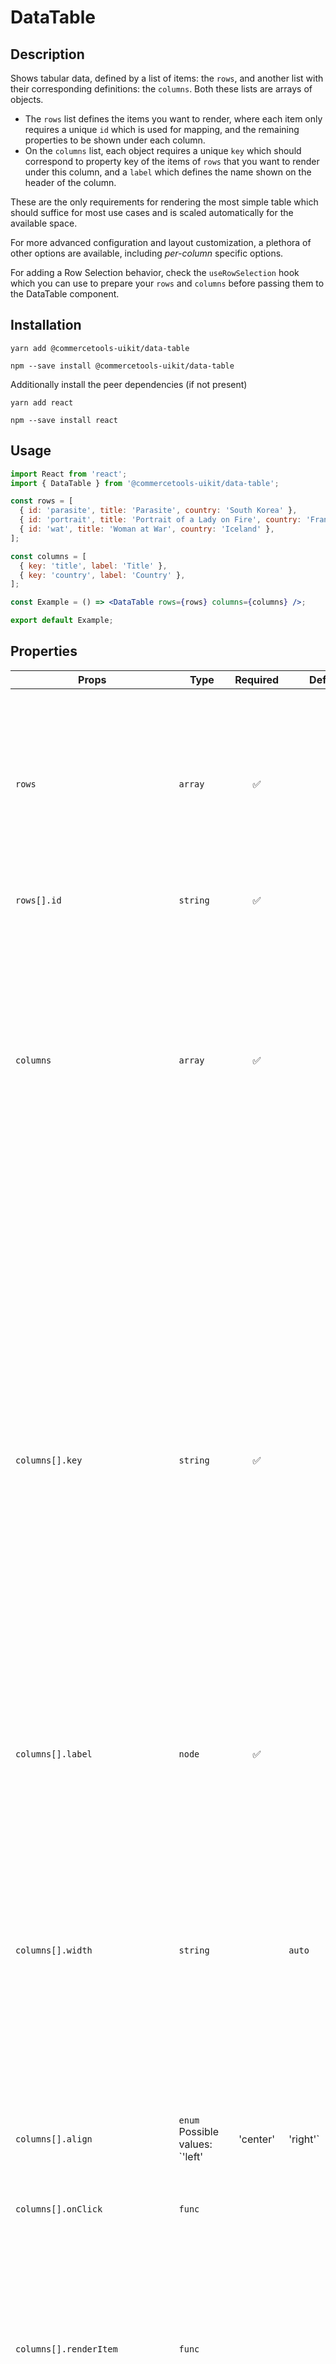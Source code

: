 <!-- THIS IS AN AUTOGENERATED FILE. DO NOT EDIT THIS FILE DIRECTLY. -->
<!-- This file is created by the `yarn generate-readme` script. -->

# DataTable

## Description

Shows tabular data, defined by a list of items: the `rows`, and another list with their corresponding definitions: the `columns`. Both these lists are arrays of objects.

- The `rows` list defines the items you want to render, where each item only requires a unique `id` which is used for mapping, and the remaining properties to be shown under each column.
- On the `columns` list, each object requires a unique `key` which should correspond to property key of the items of `rows` that you want to render under this column, and a `label` which defines the name shown on the header of the column.

These are the only requirements for rendering the most simple table which should suffice for most use cases and is scaled automatically for the available space.

For more advanced configuration and layout customization, a plethora of other options are available, including <i>per-column</i> specific options.

For adding a Row Selection behavior, check the `useRowSelection` hook which you can use to prepare your `rows` and `columns` before passing them to the DataTable component.

## Installation

```
yarn add @commercetools-uikit/data-table
```

```
npm --save install @commercetools-uikit/data-table
```

Additionally install the peer dependencies (if not present)

```
yarn add react
```

```
npm --save install react
```

## Usage

```jsx
import React from 'react';
import { DataTable } from '@commercetools-uikit/data-table';

const rows = [
  { id: 'parasite', title: 'Parasite', country: 'South Korea' },
  { id: 'portrait', title: 'Portrait of a Lady on Fire', country: 'France' },
  { id: 'wat', title: 'Woman at War', country: 'Iceland' },
];

const columns = [
  { key: 'title', label: 'Title' },
  { key: 'country', label: 'Country' },
];

const Example = () => <DataTable rows={rows} columns={columns} />;

export default Example;
```

## Properties

| Props                            | Type                                                        | Required | Default                            | Description                                                                                                                                                                                                                                                                                                                                                                                                                                                                                                                                                                                                       |
| -------------------------------- | ----------------------------------------------------------- | :------: | ---------------------------------- | ----------------------------------------------------------------------------------------------------------------------------------------------------------------------------------------------------------------------------------------------------------------------------------------------------------------------------------------------------------------------------------------------------------------------------------------------------------------------------------------------------------------------------------------------------------------------------------------------------------------- |
| `rows`                           | `array`                                                     |    ✅    |                                    | The list of data that needs to be rendered in the table. Each object in the list can have any shape as long as it has a unique identifier. The data is rendered by using the callback render function `itemRenderer`.                                                                                                                                                                                                                                                                                                                                                                                             |
| `rows[].id`                      | `string`                                                    |    ✅    |                                    | The identfier of the rendered item.                                                                                                                                                                                                                                                                                                                                                                                                                                                                                                                                                                               |
| `columns`                        | `array`                                                     |    ✅    |                                    | Each object requires a unique `key` which should correspond to property key of the items of `rows` that you want to render under this column, and a `label` which defines the name shown on the header. The list of columns to be rendered. Each column can be customized (see properties below).                                                                                                                                                                                                                                                                                                                 |
| `columns[].key`                  | `string`                                                    |    ✅    |                                    | The unique key of the column that is used to identify your data type. You can use this value to determine which value from a row item should be rendered.<br> For example, if the data is a list of users, where each user has a `firstName` property, the column key should be `firstName`, which renders the correct value by default. The key can also be some custom or computed value, in which case you need to provide an explicit mapping of the value by implementing either the `itemRendered` function or the column-specific `renderItem` function.                                                   |
| `columns[].label`                | `node`                                                      |    ✅    |                                    | The label of the column that will be shown on the column header.                                                                                                                                                                                                                                                                                                                                                                                                                                                                                                                                                  |
| `columns[].width`                | `string`                                                    |          | `auto`                             | Sets a width for this column. Accepts the same values as the ones specified for individual [grid-template-columns](https://developer.mozilla.org/en-US/docs/Web/CSS/grid-template-columns).<br> For example, using `minmax` pairs (e.g. `minmax(200px, 400px)`), a combinations of fraction values (`1fr`/`2fr`/etc), or fixed values such as `200px`. By default, the column grows according to the content and respecting the total table available width.                                                                                                                                                      |
| `columns[].align`                | `enum`<br>Possible values:<br>`'left' | 'center' | 'right'` |          |                                    | Use this to override the table's own `horizontalCellAlignment` prop for this specific column.                                                                                                                                                                                                                                                                                                                                                                                                                                                                                                                     |
| `columns[].onClick`              | `func`                                                      |          |                                    | A callback function, called when the header cell is clicked.<br> Signature: `(event) => void`                                                                                                                                                                                                                                                                                                                                                                                                                                                                                                                     |
| `columns[].renderItem`           | `func`                                                      |          |                                    | A callback function to render the content of cells under this column, overriding the default `itemRenderer` prop of the table.<br> Signature: `(row: object, isRowCollapsed: boolean) => React.Node`                                                                                                                                                                                                                                                                                                                                                                                                              |
| `columns[].headerIcon`           | `node`                                                      |          |                                    | Use this prop to place an `Icon` or `IconButton` on the left of the column label. It is advised to place these types of components through this prop instead of `label`, in order to properly position and align the elements. This is particularly useful for medium-sized icons which require more vertical space than the typography.                                                                                                                                                                                                                                                                          |
| `columns[].isTruncated`          | `bool`                                                      |          | `false`                            | Set this to `true` to allow text content of this cell to be truncated with an ellipsis, instead of breaking into multiple lines.<br> NOTE: when using this option, it is recommended to specify a `width` for the column, because if the table doesn't have enough space for all columns, it will start clipping the columns with _truncated_ content, and if no `width` is set (or the value is set `auto` -- the default) it can shrink until the column disappears completely. By enforcing a minimum width for these columns, the table will respect them and grow horizontally, adding scrollbars if needed. |
| `columns[].isSortable`           | `bool`                                                      |          | `false`                            | Set this to `true` to show a sorting button, which calls `onSortChange` upon being clicked. You should enable this flag for every column you want to be able to sort. When at least one column is sortable, the table props `sortBy`, `sortDirection` and `onSortChange` should be provided.                                                                                                                                                                                                                                                                                                                      |
| `columns[].disableResizing`      | `bool`                                                      |          | `false`                            | Set this to `true` to prevent this column from being manually resized by dragging the edge of the header with a mouse.                                                                                                                                                                                                                                                                                                                                                                                                                                                                                            |
| `columns[].shouldIgnoreRowClick` | `bool`                                                      |          | `false`                            | Set this to `true` to prevent click event propagation for this cell. You might want this if you need the column to have its own call-to-action or input while the row also has a defined `onRowClick`.                                                                                                                                                                                                                                                                                                                                                                                                            |
| `footer`                         | `node`                                                      |          |                                    | Element to render within the `tfoot` (footer) element of the table.                                                                                                                                                                                                                                                                                                                                                                                                                                                                                                                                               |
| `maxWidth`                       | `<number|string>`                                           |          |                                    | The max width (a number of pixels or a css value string with units) for which the table is allowed to grow. If unset, the table will grow horizontally to fill its parent.                                                                                                                                                                                                                                                                                                                                                                                                                                        |
| `maxHeight`                      | `<number|string>`                                           |          |                                    | The max height (a number of pixels or a css value string with units) for which the table is allowed to grow. If unset, the table will grow vertically to fill its parent.                                                                                                                                                                                                                                                                                                                                                                                                                                         |
| `onRowClick`                     | `func`                                                      |          |                                    | A callback function, called when a user clicks on a row.<br> Signature `(row: object, rowIndex: number, columnKey: string) => void`                                                                                                                                                                                                                                                                                                                                                                                                                                                                               |
| `isCondensed`                    | `bool`                                                      |          | `false`                            | Set this to `true` to reduce the paddings of all cells, allowing the table to display more data in less space.                                                                                                                                                                                                                                                                                                                                                                                                                                                                                                    |
| `onColumnResized`                | `func`                                                      |          |                                    | A callback function, called when a column has been resized. Use this callback to get the resized column widths and save them, to be able to restore the value once the user comes back to the page.                                                                                                                                                                                                                                                                                                                                                                                                               |
| `disableSelfContainment`         | `bool`                                                      |          | `false`                            | Set this to `true` to take control of the containment of the table and doing it on a parent element. This means that the table will grow in size without adding scrollbars on itself, both vertically and horizontally and, as a consequence, the `maxHeight` and `maxWidth` props are ignored. If you need to enforce these constraints, you must also apply them on the parent element. Additionally, the sticky behaviour of the header will get fixed relatively to the closest parent element with `position: relative`.                                                                                     |
| `disableHeaderStickiness`        | `bool`                                                      |          |                                    | Set this to `true` to prevent the header from being sticky.                                                                                                                                                                                                                                                                                                                                                                                                                                                                                                                                                       |
| `itemRenderer`                   | `func`                                                      |          | `(row, column) => row[column.key]` | The default function used to render the content of each item in a cell. In case a column has its own `renderItem` render function, it will take precedence over this function.<br> Signature: `(item: object, column: object, isRowCollapsed: boolean) => React.Node`                                                                                                                                                                                                                                                                                                                                             |
| `wrapHeaderLabels`               | `bool`                                                      |          | `true`                             | Set this to `false` to ensure that every column can render their label in one line. By default the header cell grows in height in case the label does not fit in one line.                                                                                                                                                                                                                                                                                                                                                                                                                                        |
| `verticalCellAlignment`          | `enum`<br>Possible values:<br>`'top' | 'center' | 'bottom'` |          | `'top'`                            | The default cell vertical alignment of each row (not the table header).                                                                                                                                                                                                                                                                                                                                                                                                                                                                                                                                           |
| `horizontalCellAlignment`        | `enum`<br>Possible values:<br>`'left' | 'center' | 'right'` |          | `'left'`                           | The default cell horizontal alignment. In case a column has its own `align` property, it will take precedence over this value.                                                                                                                                                                                                                                                                                                                                                                                                                                                                                    |
| `sortedBy`                       | `string`                                                    |          |                                    | The key of the column for which the data is currently sorted by.                                                                                                                                                                                                                                                                                                                                                                                                                                                                                                                                                  |
| `onSortChange`                   | `func`                                                      |          |                                    | A callback function, called when a sortable column's header is clicked. It's required when the `isSortable` flag is set on at least one column.<br> Signature: `(columnKey: string, sortDirection: string) => void`.                                                                                                                                                                                                                                                                                                                                                                                              |
| `sortDirection`                  | `enum`<br>Possible values:<br>`'desc' | 'asc'`              |          |                                    | The sorting direction.                                                                                                                                                                                                                                                                                                                                                                                                                                                                                                                                                                                            |
